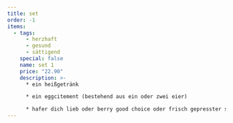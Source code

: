 ```yaml
---
title: set
order: -1
items:
  - tags:
      - herzhaft
      - gesund
      - sättigend
    special: false
    name: set 1
    price: "22.90"
    description: >-
      * e﻿in heißgetränk

      * e﻿in eggcitement (bestehend aus ein oder zwei eier)

      * h﻿afer dich lieb oder berry good choice oder frisch gepresster saft deiner wahl
---
```

